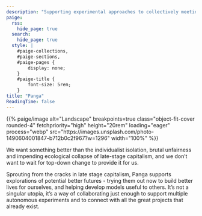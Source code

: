 ```yaml
---
description: "Supporting experimental approaches to collectively meeting our daily needs of shelter, food, transport, care, and connection."
paige:
  rss:
    hide_page: true
  search:
    hide_page: true
  style: |
    #paige-collections,
    #paige-sections,
    #paige-pages {
        display: none;
    }
    #paige-title {
        font-size: 5rem;
    }
title: "Panga"
ReadingTime: false
---
```


<p>{{% paige/image alt="Landscape" breakpoints=true class="object-fit-cover rounded-4" fetchpriority="high" height="20rem" loading="eager" process="webp" src="https://images.unsplash.com/photo-1490604001847-b712b0c2f967?w=1296" width="100%" %}}</p>

<div class="container-fluid">
    <div class="justify-content-center row">
        <div class="col col-auto col-lg-7 px-0">
            <p class="lead text-center">We want something better than the individualist isolation, brutal unfairness and impending ecological collapse of late-stage capitalism, and we don’t want to wait for top-down change to provide it for us.</p>
            <p class="lead text-center">Sprouting from the cracks in late stage capitalism, Panga supports explorations of potential better futures - trying them out now to build better lives for ourselves, and helping develop models useful to others. It’s not a singular utopia, it’s a way of collaborating just enough to support multiple autonomous experiments and to connect with all the great projects that already exist.</p>
        </div>
    </div>
</div>

